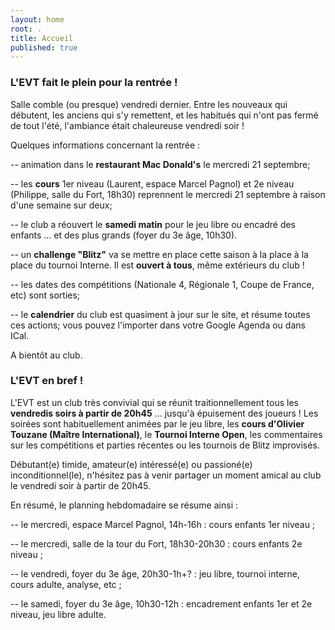 ```yaml
---
layout: home
root: .
title: Accueil
published: true
---
```


### L'EVT fait le plein pour la rentrée ! ###

Salle comble (ou presque) vendredi dernier. Entre les nouveaux qui débutent, les anciens qui s'y remettent, et les habitués qui n'ont pas fermé de tout l'été, l'ambiance était chaleureuse vendredi soir !

Quelques informations concernant la rentrée :

-- animation dans le **restaurant Mac Donald's** le mercredi 21 septembre;

-- les **cours** 1er niveau (Laurent, espace Marcel Pagnol) et 2e niveau (Philippe, salle du Fort, 18h30) reprennent le mercredi 21 septembre à raison d'une semaine sur deux;

-- le club a réouvert le **samedi matin** pour le jeu libre ou encadré des enfants ... et des plus grands (foyer du 3e âge, 10h30).

-- un **challenge "Blitz"** va se mettre en place cette saison à la place à la place du tournoi Interne. Il est **ouvert à tous**, même extérieurs du club !

-- les dates des compétitions (Nationale 4, Régionale 1, Coupe de France, etc) sont sorties;

-- le **calendrier** du club est quasiment à jour sur le site, et résume toutes ces actions; vous pouvez l'importer dans votre Google Agenda ou dans ICal.

A bientôt au club.



### L'EVT en bref ! ###

L'EVT est un club très convivial qui se réunit traitionnellement tous les **vendredis soirs à partir de 20h45** ... jusqu'à épuisement des joueurs ! Les soirées sont habituellement animées par le jeu libre, les **cours d'Olivier Touzane (Maître International)**, le **Tournoi Interne Open**, les commentaires sur les compétitions et parties récentes ou les tournois de Blitz improvisés.

Débutant(e) timide, amateur(e) intéressé(e) ou passioné(e) inconditionnel(le), n'hésitez pas à venir partager un moment amical au club le vendredi soir à partir de 20h45.

En résumé, le planning hebdomadaire se résume ainsi :

-- le mercredi, espace Marcel Pagnol, 14h-16h : cours enfants 1er niveau ;

-- le mercredi, salle de la tour du Fort, 18h30-20h30 : cours enfants 2e niveau ;

-- le vendredi, foyer du 3e âge, 20h30-1h+? : jeu libre, tournoi interne, cours adulte, analyse, etc ;

-- le samedi, foyer du 3e âge, 10h30-12h : encadrement enfants 1er et 2e niveau, jeu libre adulte.
